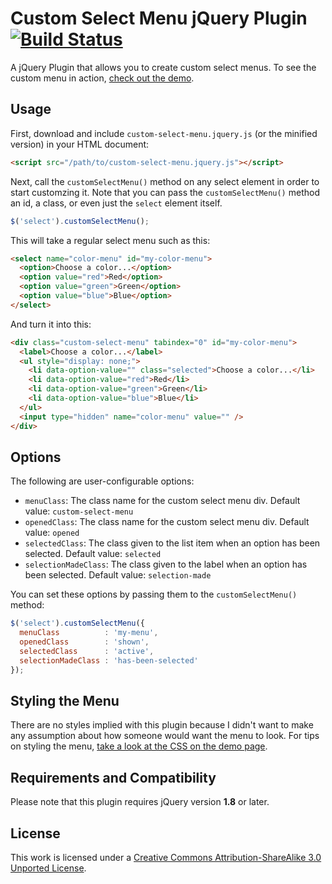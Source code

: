 # Custom Select Menu jQuery Plugin [![Build Status](https://travis-ci.org/derekpcollins/jquery-custom-select-menu.png?branch=master)](https://travis-ci.org/derekpcollins/jquery-custom-select-menu)

A jQuery Plugin that allows you to create custom select menus. To see the custom menu in action, [check out the demo](http://derekpcollins.com/jquery-custom-select-menu/).

## Usage

First, download and include `custom-select-menu.jquery.js` (or the minified version) in your HTML document:

```html
<script src="/path/to/custom-select-menu.jquery.js"></script>
```

Next, call the `customSelectMenu()` method on any select element in order to start customzing it. Note that you can pass the `customSelectMenu()` method an id, a class, or even just the `select` element itself.

```javascript
$('select').customSelectMenu();
```

This will take a regular select menu such as this:

```html
<select name="color-menu" id="my-color-menu">
  <option>Choose a color...</option>
  <option value="red">Red</option>
  <option value="green">Green</option>
  <option value="blue">Blue</option>
</select>
```

And turn it into this:

```html
<div class="custom-select-menu" tabindex="0" id="my-color-menu">
  <label>Choose a color...</label>
  <ul style="display: none;">
    <li data-option-value="" class="selected">Choose a color...</li>
    <li data-option-value="red">Red</li>
    <li data-option-value="green">Green</li>
    <li data-option-value="blue">Blue</li>
  </ul>
  <input type="hidden" name="color-menu" value="" />
</div>
```

## Options

The following are user-configurable options:

- `menuClass`: The class name for the custom select menu div. Default value: `custom-select-menu`
- `openedClass`: The class name for the custom select menu div. Default value: `opened`
- `selectedClass`: The class given to the list item when an option has been selected. Default value: `selected`
- `selectionMadeClass`: The class given to the label when an option has been selected. Default value: `selection-made`

You can set these options by passing them to the `customSelectMenu()` method:

```javascript
$('select').customSelectMenu({
  menuClass          : 'my-menu',
  openedClass        : 'shown',
  selectedClass      : 'active',
  selectionMadeClass : 'has-been-selected'
});
```

## Styling the Menu

There are no styles implied with this plugin because I didn't want to make any assumption about how someone would want the menu to look. For tips on styling the menu, [take a look at the CSS on the demo page](http://derekpcollins.com/jquery-custom-select-menu/public/stylesheets/demo.css).

## Requirements and Compatibility

Please note that this plugin requires jQuery version **1.8** or later.


## License

This work is licensed under a [Creative Commons Attribution-ShareAlike 3.0 Unported License](http://creativecommons.org/licenses/by-sa/3.0/).
